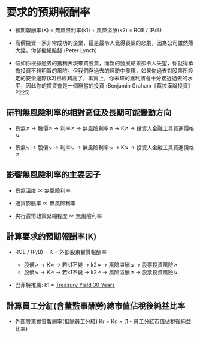 # 要求的預期報酬率

* 預期報酬率(K) = 無風險利率(k1) + 風險溢酬(k2) = ROE / (P/B)

* 高價投資一家非常成功的企業，這是最令人覺得喪氣的悲劇，因為公司雖然賺大錢，你卻繼續賠錢 (Peter Lynch)

* 假如你根據過去的獲利表現來買股票，而新的發展結果卻令人失望，你就得承擔投資不夠明智的風險。但我們存過去的經驗中發現，如果你過去對股票所設定的安全邊際(k2)已經夠高了，事實上，你未來的獲利將會十分接近過去的水平，因此你的投資會是一個穩當的投資 (Benjamin Graham《葛拉漢論投資》P225)

## 研判無風險利率的相對高低及長期可能變動方向

* 景氣↗ → 股價↗ → 利率↗ → 無風險利率↗ → K↗ → 投資人金融工具買進價格↘

* 景氣↘ → 股價↘ → 利率↘ → 無風險利率↘ → K↘ → 投資人金融工具買進價格↗

## 影響無風險利率的主要因子

* 景氣溫度 ∝ 無風險利率

* 通貨膨脹率 ∝ 無風險利率

* 央行貨幣政策緊縮程度 ∝ 無風險利率

## 計算要求的預期報酬率(K)

* ROE / (P/B) = K = 外部股東實質報酬率
    * 股價↗ → K↘ → 若k1不變 → k2↘ → 風險溢酬↘ → 股票投資風險↗
    * 股價↘ → K↗ → 若k1不變 → k2↗ → 風險溢酬↗ → 股票投資風險↘

* 巴菲特推薦: k1 = [Treasury Yield 30 Years](https://finance.yahoo.com/quote/%5ETYX?ltr=1)

## 計算員工分紅(含董監事酬勞)總市值佔稅後純益比率

* 外部股東實質報酬率(扣除員工分紅) Kr = Kn × (1 - 員工分紅市值佔稅後純益比率)
